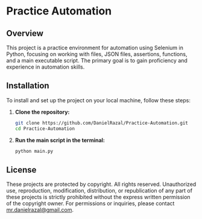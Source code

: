 # Practice Automation

## Overview

This project is a practice environment for automation using Selenium in Python, focusing on working with files, JSON files, assertions, functions, and a main executable script. The primary goal is to gain proficiency and experience in automation skills.

## Installation

To install and set up the project on your local machine, follow these steps:

1. **Clone the repository:**

    ```bash
    git clone https://github.com/DanielRazal/Practice-Automation.git
    cd Practice-Automation
    ```

2. **Run the main script in the terminal:**

    ```bash
    python main.py
    ```

## License
These projects are protected by copyright. All rights reserved. Unauthorized use, reproduction, modification, distribution, or republication of any part of these projects is strictly prohibited without the express written permission of the copyright owner. For permissions or inquiries, please contact [mr.danielrazal@gmail.com](mailto:mr.danielrazal@gmail.com).
